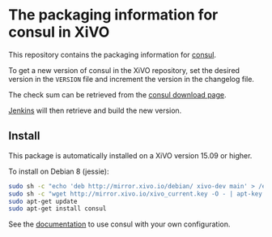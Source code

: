# The packaging information for consul in XiVO

This repository contains the packaging information for [consul](www.consul.io).

To get a new version of consul in the XiVO repository, set the desired version
in the `VERSION` file and increment the version in the changelog file.

The check sum can be retrieved from the [consul download page](https://consul.io/downloads.html).

[Jenkins](jenkins.xivo.io) will then retrieve and build the new version.

## Install

This package is automatically installed on a XiVO version 15.09 or higher.

To install on Debian 8 (jessie):

```sh
sudo sh -c "echo 'deb http://mirror.xivo.io/debian/ xivo-dev main' > /etc/apt/sources.list.d/xivo.list"
sudo sh -c "wget http://mirror.xivo.io/xivo_current.key -O - | apt-key add -"
sudo apt-get update
sudo apt-get install consul
```

See the [documentation](http://documentation.xivo.io/en/latest/system/consul.html) to use consul with your own configuration.
